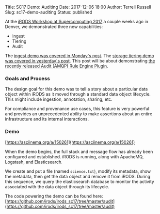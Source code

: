Title: SC17 Demo: Auditing
Date: 2017-12-06 18:00
Author: Terrell Russell
Slug: sc17-demo-auditing
Status: published

At the [iRODS Workshop at Supercomputing 2017]({filename}/pages/sc17.html) a couple weeks ago in Denver, we demonstrated three new capabilities:

- Ingest
- Tiering
- Audit

The [ingest demo was covered in Monday's post]({filename}/posts/sc17-demo-python-ingest-tool.md). The [storage tiering demo was covered in yesterday's post](). This post will be about demonstrating [the recently released Audit (AMQP) Rule Engine Plugin]({filename}/posts/initial-irods-audit-amqp-rule-engine-plugin-is-released.md).

### Goals and Process

The design goal for this demo was to tell a story about a particular data object within iRODS as it moved through a standard data object lifecycle.  This might include ingestion, annotation, sharing, etc.

For compliance and provenance use cases, this feature is very powerful and provides an unprecedented ability to make assertions about an entire infrastructure and its internal interactions.

### Demo

<script type="text/javascript" src="https://asciinema.org/a/150261.js" id="asciicast-150261" async></script>
[https://asciinema.org/a/150261](https://asciinema.org/a/150261)

When the demo begins, the full stack and message flow has already been configured and established.  iRODS is running, along with ApacheMQ, Logstash, and Elasticsearch.

We create and put a file (named `science.txt`), modify its metadata, show the metadata, then get the data object and remove it from iRODS.  During this sequence, we query the elasticsearch database to monitor the activity associated with the data object through its lifecycle.

The code powering the demo can be found here:
  [https://github.com/irods/irods_sc17/tree/master/audit](https://github.com/irods/irods_sc17/tree/master/audit)

